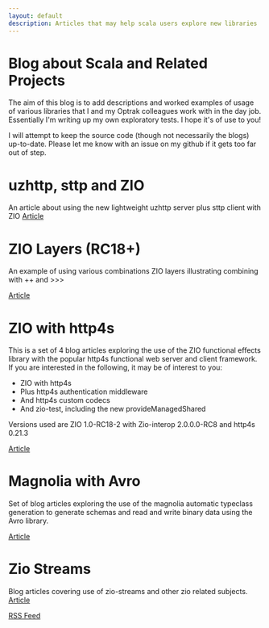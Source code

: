 ```yaml
---
layout: default
description: Articles that may help scala users explore new libraries
---
```


# Blog about Scala and Related Projects

The aim of this blog is to add descriptions and worked examples of usage of various libraries that I and my Optrak colleagues work with in the day job.
Essentially I'm writing up my own exploratory tests. I hope it's of use to you!

I will attempt to keep the source code (though not necessarily the blogs) up-to-date. Please let me know with an issue on my github if it gets too far
out of step.

# uzhttp, sttp and ZIO
An article about using the new lightweight uzhttp server plus sttp client with ZIO
[Article](_pages/zio-uzhttp-sttp/uzhttp-sttp.md)

# ZIO Layers (RC18+)

An example of using various combinations ZIO layers illustrating combining with ++ and >>>

[Article](_pages/zlayer/Examples.md)


# ZIO with http4s

This is a set of 4 blog articles exploring the use of the ZIO functional effects library
with the popular http4s functional web server and client framework. If you are interested
in the following, it may be of interest to you:
* ZIO with http4s
* Plus http4s authentication middleware
* And http4s custom codecs
* And zio-test, including the new provideManagedShared

Versions used are ZIO 1.0-RC18-2 with Zio-interop 2.0.0.0-RC8 and http4s 0.21.3

[Article](_pages/zio-http4s/intro.md)

# Magnolia with Avro

Set of blog articles exploring the use of the magnolia automatic typeclass generation
to generate schemas and read and write binary data using the Avro library.

[Article](_pages/magnolia-avro/intro.md)

# Zio Streams

Blog articles covering use of zio-streams and other zio related subjects.
[Article](_pages/zio-streams/intro.md)

[RSS Feed](./feed.xml)




